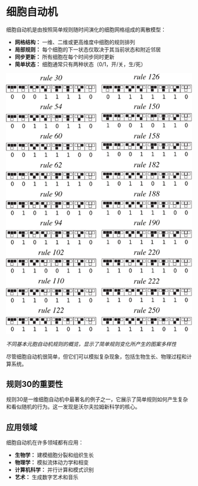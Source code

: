 # 细胞自动机

细胞自动机是由按照简单规则随时间演化的细胞网格组成的离散模型：

- **网格结构：** 一维、二维或更高维度中细胞的规则排列
- **局部规则：** 每个细胞的下一状态仅取决于其当前状态和附近邻居
- **同步更新：** 所有细胞在每个时间步同时更新
- **简单状态：** 细胞通常只有两种状态（0/1，开/关，生/死）

![基本元胞自动机规则](images/cellular-automata/elementary-ca-rules.svg)

*不同基本元胞自动机规则的概览，显示了简单规则变化所产生的图案多样性*

尽管细胞自动机很简单，但它们可以模拟复杂现象，包括生物生长、物理过程和计算系统。

## 规则30的重要性

规则30是一维细胞自动机中最著名的例子之一，它展示了简单规则如何产生复杂和看似随机的行为。这一发现是沃尔夫拉姆新科学的核心。

## 应用领域

细胞自动机在许多领域都有应用：
- **生物学：** 建模细胞分裂和组织生长
- **物理学：** 模拟流体动力学和相变
- **计算机科学：** 并行计算和模式识别
- **艺术：** 生成数字艺术和音乐
